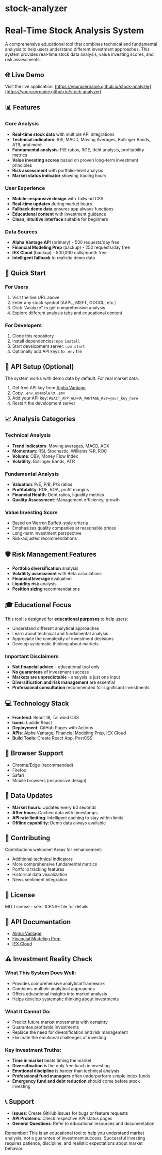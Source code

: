 # stock-analyzer
# Real-Time Stock Analysis System

A comprehensive educational tool that combines technical and fundamental analysis to help users understand different investment approaches. This system provides real-time stock data analysis, value investing scores, and risk assessments.

## 🌐 Live Demo

Visit the live application: [https://yourusername.github.io/stock-analyzer](https://yourusername.github.io/stock-analyzer)

## 📊 Features

### Core Analysis
- **Real-time stock data** with multiple API integrations
- **Technical indicators**: RSI, MACD, Moving Averages, Bollinger Bands, ATR, and more
- **Fundamental analysis**: P/E ratios, ROE, debt analysis, profitability metrics
- **Value investing scores** based on proven long-term investment principles
- **Risk assessment** with portfolio-level analysis
- **Market status indicator** showing trading hours

### User Experience
- **Mobile-responsive design** with Tailwind CSS
- **Real-time updates** during market hours
- **Fallback demo data** ensures app always functions
- **Educational content** with investment guidance
- **Clean, intuitive interface** suitable for beginners

### Data Sources
- **Alpha Vantage API** (primary) - 500 requests/day free
- **Financial Modeling Prep** (backup) - 250 requests/day free
- **IEX Cloud** (backup) - 500,000 calls/month free
- **Intelligent fallback** to realistic demo data

## 🚀 Quick Start

### For Users
1. Visit the live URL above
2. Enter any stock symbol (AAPL, MSFT, GOOGL, etc.)
3. Click "Analyze" to get comprehensive analysis
4. Explore different analysis tabs and educational content

### For Developers
1. Clone this repository
2. Install dependencies: `npm install`
3. Start development server: `npm start`
4. Optionally add API keys to `.env` file

## 🔧 API Setup (Optional)

The system works with demo data by default. For real market data:

1. Get free API key from [Alpha Vantage](https://www.alphavantage.co/support/#api-key)
2. Copy `.env.example` to `.env`
3. Add your API key: `REACT_APP_ALPHA_VANTAGE_KEY=your_key_here`
4. Restart the development server

## 📈 Analysis Categories

### Technical Analysis
- **Trend Indicators**: Moving averages, MACD, ADX
- **Momentum**: RSI, Stochastic, Williams %R, ROC
- **Volume**: OBV, Money Flow Index
- **Volatility**: Bollinger Bands, ATR

### Fundamental Analysis  
- **Valuation**: P/E, P/B, P/S ratios
- **Profitability**: ROE, ROA, profit margins
- **Financial Health**: Debt ratios, liquidity metrics
- **Quality Assessment**: Management efficiency, growth

### Value Investing Score
- Based on Warren Buffett-style criteria
- Emphasizes quality companies at reasonable prices
- Long-term investment perspective
- Risk-adjusted recommendations

## 🛡️ Risk Management Features

- **Portfolio diversification** analysis
- **Volatility assessment** with Beta calculations
- **Financial leverage** evaluation
- **Liquidity risk** analysis
- **Position sizing** recommendations

## 🎓 Educational Focus

This tool is designed for **educational purposes** to help users:
- Understand different analytical approaches
- Learn about technical and fundamental analysis
- Appreciate the complexity of investment decisions
- Develop systematic thinking about markets

### Important Disclaimers
- **Not financial advice** - educational tool only
- **No guarantees** of investment success
- **Markets are unpredictable** - analysis is just one input
- **Diversification and risk management** are essential
- **Professional consultation** recommended for significant investments

## 💻 Technology Stack

- **Frontend**: React 18, Tailwind CSS
- **Icons**: Lucide React
- **Deployment**: GitHub Pages with Actions
- **APIs**: Alpha Vantage, Financial Modeling Prep, IEX Cloud
- **Build Tools**: Create React App, PostCSS

## 📱 Browser Support

- Chrome/Edge (recommended)
- Firefox
- Safari
- Mobile browsers (responsive design)

## 🔄 Data Updates

- **Market hours**: Updates every 60 seconds
- **After hours**: Cached data with timestamps
- **API rate limiting**: Intelligent caching to stay within limits
- **Offline capability**: Demo data always available

## 🤝 Contributing

Contributions welcome! Areas for enhancement:
- Additional technical indicators
- More comprehensive fundamental metrics
- Portfolio tracking features
- Historical data visualization
- News sentiment integration

## 📄 License

MIT License - see LICENSE file for details

## 🔗 API Documentation

- [Alpha Vantage](https://www.alphavantage.co/documentation/)
- [Financial Modeling Prep](https://financialmodelingprep.com/developer/docs)
- [IEX Cloud](https://iexcloud.io/docs/api/)

## ⚠️ Investment Reality Check

### What This System Does Well:
- Provides comprehensive analytical framework
- Combines multiple analytical approaches
- Offers educational insights into market analysis
- Helps develop systematic thinking about investments

### What It Cannot Do:
- Predict future market movements with certainty
- Guarantee profitable investments
- Replace the need for diversification and risk management
- Eliminate the emotional challenges of investing

### Key Investment Truths:
- **Time in market** beats timing the market
- **Diversification** is the only free lunch in investing  
- **Emotional discipline** is harder than technical analysis
- **Professional fund managers** often underperform simple index funds
- **Emergency fund and debt reduction** should come before stock investing

## 📞 Support

- **Issues**: Create GitHub issues for bugs or feature requests
- **API Problems**: Check respective API status pages
- **General Questions**: Refer to educational resources and documentation

Remember: This is an educational tool to help you understand market analysis, not a guarantee of investment success. Successful investing requires patience, discipline, and realistic expectations about market behavior.
